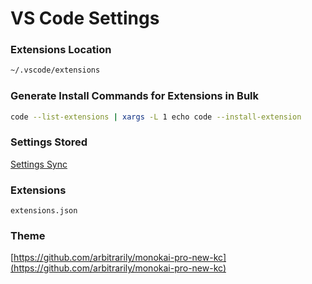 # VS Code Settings

### Extensions Location
```bash
~/.vscode/extensions
```

### Generate Install Commands for Extensions in Bulk
```bash
code --list-extensions | xargs -L 1 echo code --install-extension
```

### Settings Stored
[Settings Sync](https://code.visualstudio.com/docs/editor/settings-sync)


### Extensions
`extensions.json`

### Theme
[https://github.com/arbitrarily/monokai-pro-new-kc](https://github.com/arbitrarily/monokai-pro-new-kc)